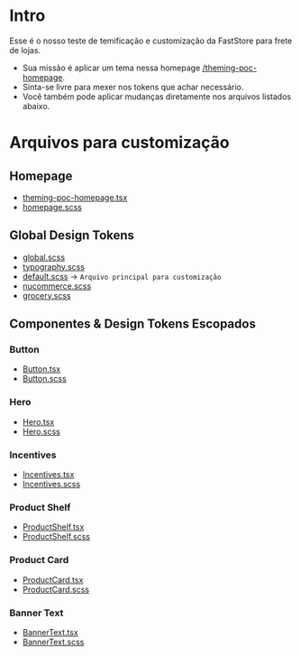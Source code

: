 # Intro

Esse é o nosso teste de temificação e customização da FastStore para frete de lojas.

- Sua missão é aplicar um tema nessa homepage [/theming-poc-homepage](https://8000-vtexsites-basestore-6ikje0f3a5e.ws-us32.gitpod.io/theming-poc-homepage/).
- Sinta-se livre para mexer nos tokens que achar necessário.
- Você também pode aplicar mudanças diretamente nos arquivos listados abaixo.

# Arquivos para customização

## Homepage

- [theming-poc-homepage.tsx](./src/pages/theming-poc-homepage.tsx)
- [homepage.scss](./src/styles/pages/homepage.scss)

## Global Design Tokens

- [global.scss](./src/styles/global.scss)
- [typography.scss](./src/styles/typography.scss)
- [default.scss](./src/styles/themes/default.scss) -> `Arquivo principal para customização`
- [nucommerce.scss](./src/styles/themes/nucommerce.scss)
- [grocery.scss](./src/styles/themes/grocery.scss)

## Componentes & Design Tokens Escopados

### Button

- [Button.tsx](./src/components/ui/Button/Button.tsx)
- [Button.scss](./src/components/ui/Button/buttons.scss)

### Hero

- [Hero.tsx](./src/components/sections/Hero/Hero.tsx)
- [Hero.scss](./src/components/sections/Hero/hero.scss)

### Incentives

- [Incentives.tsx](./src/components/sections/Incentives/Incentives.tsx)
- [Incentives.scss](./src/components/sections/Incentives/incentives.scss)

### Product Shelf

- [ProductShelf.tsx](./src/components/sections/ProductShelf/ProductShelf.tsx)
- [ProductShelf.scss](./src/components/sections/ProductShelf/product-shelf.scss)

### Product Card

- [ProductCard.tsx](./src/components/product/ProductCard/ProductCard.tsx)
- [ProductCard.scss](./src/components/product/ProductCard/product-card.scss)

### Banner Text

- [BannerText.tsx](./src/components/sections/BannerText/BannerText.tsx)
- [BannerText.scss](./src/components/sections/BannerText/banner-text.scss)
